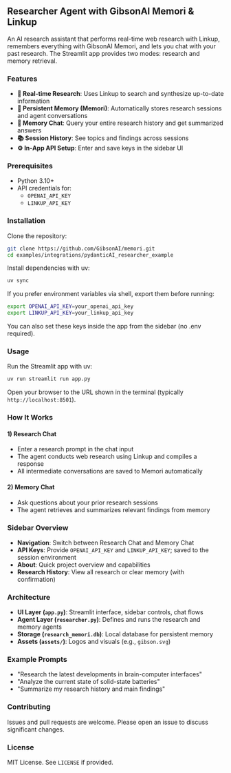 ## Researcher Agent with GibsonAI Memori & Linkup

An AI research assistant that performs real-time web research with Linkup, remembers everything with GibsonAI Memori, and lets you chat with your past research. The Streamlit app provides two modes: research and memory retrieval.

### Features

- **🔎 Real-time Research**: Uses Linkup to search and synthesize up-to-date information
- **🧠 Persistent Memory (Memori)**: Automatically stores research sessions and agent conversations
- **💬 Memory Chat**: Query your entire research history and get summarized answers
- **📚 Session History**: See topics and findings across sessions
- **⚙️ In-App API Setup**: Enter and save keys in the sidebar UI

### Prerequisites

- Python 3.10+
- API credentials for:
  - `OPENAI_API_KEY`
  - `LINKUP_API_KEY`

### Installation

Clone the repository:

```bash
git clone https://github.com/GibsonAI/memori.git
cd examples/integrations/pydanticAI_researcher_example
```

Install dependencies with uv:

```bash
uv sync
```

If you prefer environment variables via shell, export them before running:

```bash
export OPENAI_API_KEY=your_openai_api_key
export LINKUP_API_KEY=your_linkup_api_key
```

You can also set these keys inside the app from the sidebar (no .env required).

### Usage

Run the Streamlit app with uv:

```bash
uv run streamlit run app.py
```

Open your browser to the URL shown in the terminal (typically `http://localhost:8501`).

### How It Works

#### 1) Research Chat
- Enter a research prompt in the chat input
- The agent conducts web research using Linkup and compiles a response
- All intermediate conversations are saved to Memori automatically

#### 2) Memory Chat
- Ask questions about your prior research sessions
- The agent retrieves and summarizes relevant findings from memory

### Sidebar Overview

- **Navigation**: Switch between Research Chat and Memory Chat
- **API Keys**: Provide `OPENAI_API_KEY` and `LINKUP_API_KEY`; saved to the session environment
- **About**: Quick project overview and capabilities
- **Research History**: View all research or clear memory (with confirmation)

### Architecture

- **UI Layer (`app.py`)**: Streamlit interface, sidebar controls, chat flows
- **Agent Layer (`researcher.py`)**: Defines and runs the research and memory agents
- **Storage (`research_memori.db`)**: Local database for persistent memory
- **Assets (`assets/`)**: Logos and visuals (e.g., `gibson.svg`)

### Example Prompts

- "Research the latest developments in brain-computer interfaces"
- "Analyze the current state of solid-state batteries"
- "Summarize my research history and main findings"


### Contributing

Issues and pull requests are welcome. Please open an issue to discuss significant changes.

### License

MIT License. See `LICENSE` if provided.



